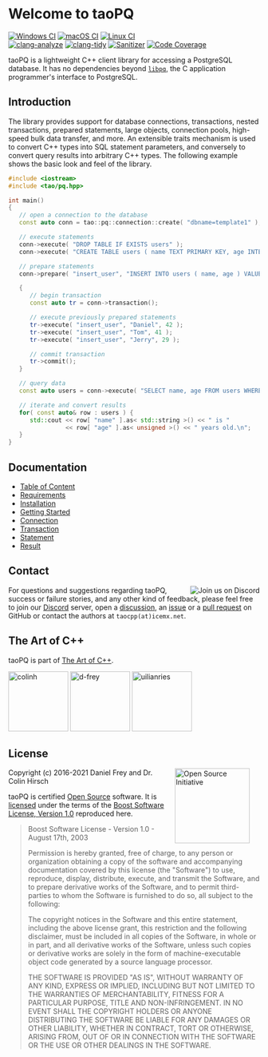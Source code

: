 # Welcome to taoPQ

[![Windows CI](https://github.com/taocpp/taopq/workflows/Windows/badge.svg)](https://github.com/taocpp/taopq/actions?query=workflow%3AWindows)
[![macOS CI](https://github.com/taocpp/taopq/workflows/macOS/badge.svg)](https://github.com/taocpp/taopq/actions?query=workflow%3AmacOS)
[![Linux CI](https://github.com/taocpp/taopq/workflows/Linux/badge.svg)](https://github.com/taocpp/taopq/actions?query=workflow%3ALinux)
<br>
[![clang-analyze](https://github.com/taocpp/taopq/workflows/clang-analyze/badge.svg)](https://github.com/taocpp/taopq/actions?query=workflow%3Aclang-analyze)
[![clang-tidy](https://github.com/taocpp/taopq/workflows/clang-tidy/badge.svg)](https://github.com/taocpp/taopq/actions?query=workflow%3Aclang-tidy)
[![Sanitizer](https://github.com/taocpp/taopq/workflows/Sanitizer/badge.svg)](https://github.com/taocpp/taopq/actions?query=workflow%3ASanitizer)
[![Code Coverage](https://codecov.io/gh/taocpp/taopq/branch/main/graph/badge.svg?token=ykWa8RRdyk)](https://codecov.io/gh/taocpp/taopq)

taoPQ is a lightweight C++ client library for accessing a PostgreSQL database.
It has no dependencies beyond [`libpq`](https://www.postgresql.org/docs/current/libpq.html), the C application programmer's interface to PostgreSQL.

## Introduction

The library provides support for database connections, transactions, nested transactions, prepared statements, large objects, connection pools, high-speed bulk data transfer, and more.
An extensible traits mechanism is used to convert C++ types into SQL statement parameters, and conversely to convert query results into arbitrary C++ types.
The following example shows the basic look and feel of the library.

```c++
#include <iostream>
#include <tao/pq.hpp>

int main()
{
   // open a connection to the database
   const auto conn = tao::pq::connection::create( "dbname=template1" );

   // execute statements
   conn->execute( "DROP TABLE IF EXISTS users" );
   conn->execute( "CREATE TABLE users ( name TEXT PRIMARY KEY, age INTEGER NOT NULL )" );

   // prepare statements
   conn->prepare( "insert_user", "INSERT INTO users ( name, age ) VALUES ( $1, $2 )" );

   {
      // begin transaction
      const auto tr = conn->transaction();

      // execute previously prepared statements
      tr->execute( "insert_user", "Daniel", 42 );
      tr->execute( "insert_user", "Tom", 41 );
      tr->execute( "insert_user", "Jerry", 29 );

      // commit transaction
      tr->commit();
   }

   // query data
   const auto users = conn->execute( "SELECT name, age FROM users WHERE age >= $1", 40 );

   // iterate and convert results
   for( const auto& row : users ) {
      std::cout << row[ "name" ].as< std::string >() << " is "
                << row[ "age" ].as< unsigned >() << " years old.\n";
   }
}
```

## Documentation

* [Table of Content](doc/TOC.md)
* [Requirements](doc/Requirements.md)
* [Installation](doc/Installation.md)
* [Getting Started](doc/Getting-Started.md)
* [Connection](doc/Connection.md)
* [Transaction](doc/Transaction.md)
* [Statement](doc/Statement.md)
* [Result](doc/Result.md)

## Contact

<a href="https://discord.gg/VQYkppcgqN"><img align="right" src="https://discordapp.com/api/guilds/790164930083028993/embed.png?style=banner2" alt="Join us on Discord"></a>

For questions and suggestions regarding taoPQ, success or failure stories, and any other kind of feedback, please feel free to join our [Discord](https://discord.gg/VQYkppcgqN) server, open a [discussion](https://github.com/taocpp/taopq/discussions), an [issue](https://github.com/taocpp/taopq/issues) or a [pull request](https://github.com/taocpp/taopq/pulls) on GitHub or contact the authors at `taocpp(at)icemx.net`.

## The Art of C++

taoPQ is part of [The Art of C++](https://taocpp.github.io/).

[<img alt="colinh" src="https://avatars.githubusercontent.com/u/113184" width="120">](https://github.com/colinh)
[<img alt="d-frey" src="https://avatars.githubusercontent.com/u/3956325" width="120">](https://github.com/d-frey)
[<img alt="uilianries" src="https://avatars.githubusercontent.com/u/4870173" width="120">](https://github.com/uilianries)

## License

<a href="https://opensource.org/licenses/BSL-1.0"><img align="right" src="https://opensource.org/files/OSIApproved.png" width="150" hspace="20" alt="Open Source Initiative"></a>

Copyright (c) 2016-2021 Daniel Frey and Dr. Colin Hirsch

taoPQ is certified [Open Source](http://www.opensource.org/docs/definition.html) software.
It is [licensed](https://pdimov.github.io/blog/2020/09/06/why-use-the-boost-license/) under the terms of the [Boost Software License, Version 1.0](https://www.boost.org/LICENSE_1_0.txt) reproduced here.

> Boost Software License - Version 1.0 - August 17th, 2003
>
> Permission is hereby granted, free of charge, to any person or organization obtaining a copy of the software and accompanying documentation covered by this license (the "Software") to use, reproduce, display, distribute, execute, and transmit the Software, and to prepare derivative works of the Software, and to permit third-parties to whom the Software is furnished to do so, all subject to the following:
>
> The copyright notices in the Software and this entire statement, including the above license grant, this restriction and the following disclaimer, must be included in all copies of the Software, in whole or in part, and all derivative works of the Software, unless such copies or derivative works are solely in the form of machine-executable object code generated by a source language processor.
>
> THE SOFTWARE IS PROVIDED "AS IS", WITHOUT WARRANTY OF ANY KIND, EXPRESS OR IMPLIED, INCLUDING BUT NOT LIMITED TO THE WARRANTIES OF MERCHANTABILITY, FITNESS FOR A PARTICULAR PURPOSE, TITLE AND NON-INFRINGEMENT. IN NO EVENT SHALL THE COPYRIGHT HOLDERS OR ANYONE DISTRIBUTING THE SOFTWARE BE LIABLE FOR ANY DAMAGES OR OTHER LIABILITY, WHETHER IN CONTRACT, TORT OR OTHERWISE, ARISING FROM, OUT OF OR IN CONNECTION WITH THE SOFTWARE OR THE USE OR OTHER DEALINGS IN THE SOFTWARE.

[The Art of C++]: https://taocpp.github.io/
